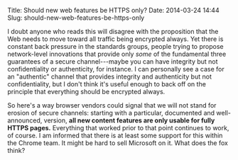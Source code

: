 Title: Should new web features be HTTPS only?
Date: 2014-03-24 14:44
Slug: should-new-web-features-be-https-only

I doubt anyone who reads this will disagree with the proposition that
the Web needs to move toward all traffic being encrypted always. Yet
there is constant back pressure in the standards groups, people trying
to propose network-level innovations that provide only *some* of the
fundamental three guarantees of a secure channel---maybe you can have
integrity but not confidentiality or authenticity, for instance. I can
personally see a case for an "authentic" channel that provides
integrity and authenticity but not confidentiality, but I don't think
it's useful enough to back off on the principle that everything should
be encrypted always.

So here's a way browser vendors could signal that we will not stand
for erosion of secure channels: starting with a particular, documented
and well-announced, version, **all new content features are only
usable for fully HTTPS pages.** Everything that worked prior to that
point continues to work, of course. I am informed that there is at
least some support for this within the Chrome team. It might be hard
to sell Microsoft on it. What does the fox think?
